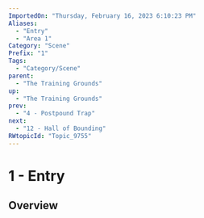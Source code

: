 ```yaml
---
ImportedOn: "Thursday, February 16, 2023 6:10:23 PM"
Aliases:
  - "Entry"
  - "Area 1"
Category: "Scene"
Prefix: "1"
Tags:
  - "Category/Scene"
parent:
  - "The Training Grounds"
up:
  - "The Training Grounds"
prev:
  - "4 - Postpound Trap"
next:
  - "12 - Hall of Bounding"
RWtopicId: "Topic_9755"
---
```

# 1 - Entry
## Overview
